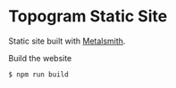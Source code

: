 
# Topogram Static Site

Static site built with [Metalsmith](http://www.metalsmith.io/).

Build the website

    $ npm run build
